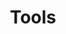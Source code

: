 ---
layout: list
collection: "tools"
title: "Tools"
description: "Explore the tools available under KubeDeck to simplify and enhance your Kubernetes management."
permalink: "/tools/"
header_transparent: false

hero:
  enabled: true
  heading: "KubeDeck Tools"
  sub_heading: "Discover the tools that simplify Kubernetes management. From cleaning up your KubeConfig with KubeTidy to managing snapshots, restores, and comparisons with KubeSnapIt."
  text_color: "#FFFFFF"
  # background_color: "#289dcd"
  background_gradient: false
  background_image: "/assets/images/gen/home/home.png"
  background_image_blend_mode: overlay # "overlay", "multiply", "screen"
  fullscreen_mobile: false
  fullscreen_desktop: false
  height: "600px"
  buttons:
    enabled: true
    list:
      - text: "View on GitHub "
        url: "https://github.com/kubedeckio"
        external: true
        fa_icon: "fab fa-github"
        size: large
        outline: true
        style: "light"

grid:
  collection: "tools"
  sort_by: "weight" # "date", "weight"
  columns: 2
  prevent_click: false

intro:
  enabled: true
  align: left
  image: false
  heading: "Making Kubernetes Easier"
  sub_heading: "At KubeDeck, our goal is to simplify Kubernetes management. Whether you’re cleaning up your KubeConfig file with KubeTidy or managing snapshots, restores, and comparisons with KubeSnapIt, we have the tools to help you stay organized and keep everything running smoothly."
  features:
    enabled: false
  buttons:
    enabled: true
    list:
      - text: "Explore Our GitHub "
        url: "https://github.com/kubedeckio"
        external: true
        fa_icon: "fab fa-github"
        size: "large"
        outline: false
        style: "primary"

outro:
  enabled: false
  align: left
  image: false
  heading: "Ready to simplify your workflow?"
  sub_heading: "Join the KubeDeck community today and start making your Kubernetes environment easier to manage."
  buttons:
    enabled: true
    list:
      - text: "Get Started"
        url: "/contact"
        external: false
        fa_icon: false
        size: "normal"
        outline: false
        style: "primary"
---